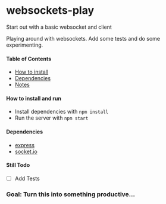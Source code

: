 # websockets-play

Start out with a basic websocket and client

Playing around with websockets. Add some tests and do some experimenting.

#### Table of Contents

- [How to install](#How-to-install)
- [Dependencies](#Dependencies)
- [Notes](#Notes)

#### How to install and run

- Install dependencies with `npm install`
- Run the server with `npm start`

#### Dependencies

- [express](https://expressjs.com/)
- [socket.io](https://socket.io/)

#### Still Todo

- [ ] Add Tests

### Goal: Turn this into something productive...
